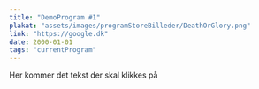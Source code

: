 ```yaml
---
title: "DemoProgram #1"
plakat: "assets/images/programStoreBilleder/DeathOrGlory.png"
link: "https://google.dk"
date: 2000-01-01
tags: "currentProgram"
---
```


Her kommer det tekst der skal klikkes på